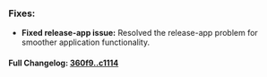### **Fixes:**
- **Fixed release-app issue:** Resolved the release-app problem for smoother application functionality.

#### **Full Changelog:** [360f9..c1114](https://github.com/mediar-ai/skyprompt/compare/360f9..c1114)

